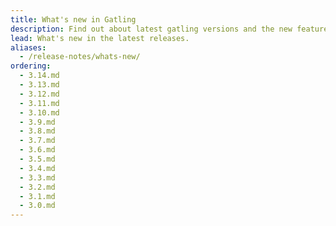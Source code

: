 ```yaml
---
title: What's new in Gatling
description: Find out about latest gatling versions and the new features.
lead: What's new in the latest releases.
aliases:
  - /release-notes/whats-new/
ordering:
  - 3.14.md
  - 3.13.md
  - 3.12.md
  - 3.11.md
  - 3.10.md
  - 3.9.md
  - 3.8.md
  - 3.7.md
  - 3.6.md
  - 3.5.md
  - 3.4.md
  - 3.3.md
  - 3.2.md
  - 3.1.md
  - 3.0.md
---
```

